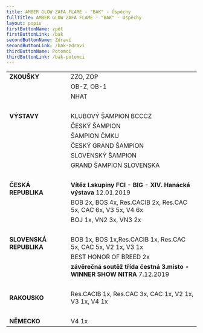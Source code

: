 ```yaml
---
title: AMBER GLOW ZAFA FLAME - "BAK" - Úspěchy
fullTitle: AMBER GLOW ZAFA FLAME - "BAK" - Úspěchy
layout: popis
firstButtonName: zpět
firstButtonLink: /bak
secondButtonName: Zdraví
secondButtonLink: /bak-zdravi
thirdButtonName: Potomci
thirdButtonLink: /bak-potomci
---
```

|                                     |                                                                         |
| ----------------------------------- | ----------------------------------------------------------------------- |
| **ZKOUŠKY**                         | ZZO, ZOP                                                                |
|                                     | OB-Z, OB-1                                                              |
|                                     | NHAT                                                                    |
| &nbsp;                              |                                                                         |
| **VÝSTAVY**                         | KLUBOVÝ ŠAMPION BCCCZ                                                   |
|                                     | ČESKÝ ŠAMPION                                                           |
|                                     | ŠAMPION ČMKU                                                            |
|                                     | ČESKÝ GRAND ŠAMPION                                                     |
|                                     | SLOVENSKÝ ŠAMPION                                                       |
|                                     | GRAND ŠAMPION SLOVENSKA                                                 |
| &nbsp;                              |                                                                         |
| **ČESKÁ REPUBLIKA**                 | **Vítěz I.skupiny FCI - BIG - XIV. Hanácká výstava** 12.01.2019         |
|                                     | BOB 2x, BOS 4x, Res.CACIB 2x, Res.CAC 5x, CAC 6x, V3 5x, V4 6x          |
|                                     | BOJ 1x, VN2 3x, VN3 2x                                                  |
| &nbsp;                              |                                                                         |
| **SLOVENSKÁ REPUBLIKA**&nbsp;&nbsp; | BOB 1x, BOS 1x,Res.CACIB 1x, Res.CAC 5x, CAC 5x, V2 1x, V3 1x           |
|                                     | BEST HONOR OF BREED 2x                                                  |
|                                     | **závěrečná soutěž třída čestná 3.místo - WINNER SHOW NITRA** 7.12.2019 |
| &nbsp;                              |                                                                         |
| **RAKOUSKO**                        | Res.CACIB 1x, Res.CAC 3x, CAC 1x, V2 1x, V3 1x, V4 1x                   |
| &nbsp;                              |                                                                         |
| **NĚMECKO**                         | V4 1x                                                                   |
